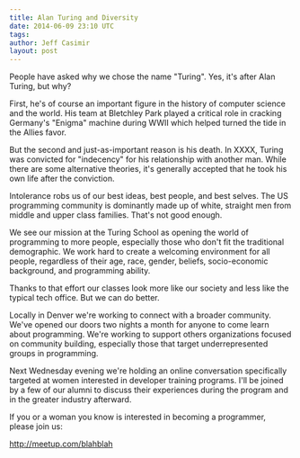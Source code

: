 ```yaml
---
title: Alan Turing and Diversity
date: 2014-06-09 23:10 UTC
tags:
author: Jeff Casimir
layout: post
---
```


People have asked why we chose the name "Turing". Yes, it's after Alan Turing,
but why?

First, he's of course an important figure in the history of computer science and
the world. His team at Bletchley Park played a critical role in cracking Germany's
"Enigma" machine during WWII which helped turned the tide in the Allies favor.

But the second and just-as-important reason is his death. In XXXX, Turing was
convicted for "indecency" for his relationship with another man. While there are
some alternative theories, it's generally accepted that he took his own life after
the conviction.

Intolerance robs us of our best ideas, best people, and best selves. The US programming
community is dominantly made up of white, straight men from middle and upper class
families. That's not good enough.

We see our mission at the Turing School as opening the world of programming to
more people, especially those who don't fit the traditional demographic. We work
hard to create a welcoming environment for all people, regardless of their age,
race, gender, beliefs, socio-economic background, and programming ability.

Thanks to that effort our classes look more like our society and less like the
typical tech office. But we can do better.

Locally in Denver we're working to connect with a broader community. We've
opened our doors two nights a month for anyone to come learn about programming.
We're working to support others organizations focused on community building,
especially those that target underrepresented groups in programming.

Next Wednesday evening we're holding an online conversation specifically
targeted at women interested in developer training programs. I'll be joined by
a few of our alumni to discuss their experiences during the program and in the
greater industry afterward.

If you or a woman you know is interested in becoming a programmer, please join us:

http://meetup.com/blahblah
